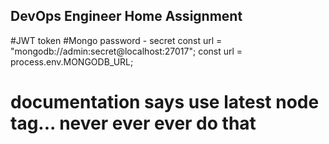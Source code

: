 ## DevOps Engineer Home Assignment
#JWT token
#Mongo password - secret
const url = "mongodb://admin:secret@localhost:27017";
const url = process.env.MONGODB_URL;
# documentation says use latest node tag... never ever ever do that

 